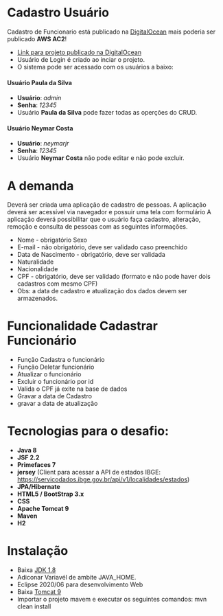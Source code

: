 # Cadastro Usuário
   Cadastro de Funcionario está publicado na [DigitalOcean](https://www.digitalocean.com/) mais poderia ser publicado **AWS AC2**! 
   * [Link para projeto publicado na DigitalOcean](http://198.199.91.245:8080/cadastro/)
   * Usuário de Login é criado ao inciar o projeto.
   * O sistema pode ser acessado com os usuários a baixo:
   
#### Usuário Paula da Silva  
* **Usuário**: *admin*
* **Senha**: *12345*
* Usuário **Paula da Silva** pode fazer todas as operções do CRUD.

#### Usuário  Neymar Costa 
* **Usuário**: *neymarjr*
* **Senha**: *12345*
* Usuário **Neymar Costa** não pode editar e não pode excluir.

# A demanda 
  Deverá ser criada uma aplicação de cadastro de pessoas. A aplicação deverá ser acessível via navegador e possuir uma tela com formulário A aplicação deverá possibilitar que o usuário faça cadastro, alteração, remoção e consulta de pessoas com as seguintes informações.

*  Nome - obrigatório Sexo
*  E-mail - não obrigatório, deve ser validado caso preenchido
*  Data de Nascimento - obrigatório, deve ser validada
*  Naturalidade
*  Nacionalidade
*  CPF - obrigatório, deve ser validado (formato e não pode haver dois cadastros com mesmo CPF)
*  Obs: a data de cadastro e atualização dos dados devem ser armazenados.

# Funcionalidade Cadastrar Funcionário
* Função Cadastra o funcionário
* Função Deletar funcionário
* Atualizar o funcionário
* Excluir o funcionário por id
* Valida o CPF já exite na base de dados
* Gravar a data de Cadastro
* gravar a data de atualização

# Tecnologias para o desafio:
* **Java 8**
* **JSF 2.2**
* **Primefaces 7**
* **jersey** (Client para acessar a API de estados IBGE: https://servicodados.ibge.gov.br/api/v1/localidades/estados)
* **JPA/Hibernate**
* **HTML5 / BootStrap 3.x**
* **CSS**
* **Apache Tomcat 9** 
* **Maven**
* **H2**

# Instalação
 * Baixa [JDK 1.8](https://www.oracle.com/br/java/technologies/javase/javase-jdk8-downloads.html)
 * Adiconar Variavél de ambite JAVA_HOME.
 * Eclipse 2020/06 para desenvolvimento Web
 * Baixa  [Tomcat 9](https://tomcat.apache.org/download-90.cgi)
 * Importar o projeto mavem e executar os seguintes comandos: mvn clean install
